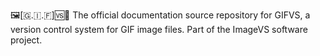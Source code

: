 🖼️[🇬.🇮.🇫]🆚️📖️ The official documentation source repository for GIFVS, a version control system for GIF image files. Part of the ImageVS software project.
